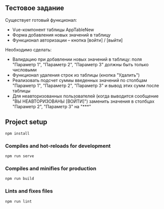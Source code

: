 ## Тестовое задание

<p>
    Существует готовый функционал: 
</p>
<ul>
 	<li>Vue-компонент таблицы AppTableNew</li>
 	<li>Форма добавления новых значений в таблицу</li>
 	<li>Функционал авторизации – кнопка [войти] / [выйти] </li>  
</ul>

<p>
    Необходимо сделать:
</p>

<ul>
    <li>Валидацию при добавлении новых значений в таблицу: поля "Параметр 1", "Параметр 2", "Параметр 3" должны быть только числовыми</li>
    <li>Функционал удаления строк из таблицы (кнопка "Удалить")</li>
    <li>Реализовать подсчет суммы введенных значений по столбцам "Параметр 1", "Параметр 2", "Параметр 3" и вывод этих сумм после таблицы</li>
    <li>Для неавторизованных пользователей (когда выводится сообщение "ВЫ НЕАВТОРИЗОВАНЫ [ВОЙТИ]") заменить значения в столбцах "Параметр 2", "Параметр 3" на "***"</li>
</ul>

## Project setup
```
npm install
```

### Compiles and hot-reloads for development
```
npm run serve
```

### Compiles and minifies for production
```
npm run build
```

### Lints and fixes files
```
npm run lint
```

